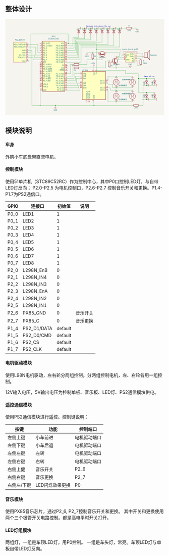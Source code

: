 ## 整体设计

![](integrate_archetecture.png)



## 模块说明

#### 车身

外购小车底盘带直流电机。



#### 控制模块

使用51单片机（STC89C52RC）作为控制中心，其中P0口控制LED灯，与自带LED灯反向； P2.0-P2.5 为电机控制口，P2.6-P2.7 控制音乐开关和更换。P1.4-P1.7为PS2通信口。

| GPIO | 连接口      | 初始值  | 说明     |
| ---- | ----------- | ------- | -------- |
| P0_0 | LED1        | 1       |          |
| P0_1 | LED2        | 1       |          |
| P0_2 | LED3        | 1       |          |
| P0_3 | LED4        | 1       |          |
| P0_4 | LED5        | 1       |          |
| P0_5 | LED6        | 1       |          |
| P0_6 | LED7        | 1       |          |
| P0_7 | LED8        | 1       |          |
| P2_0 | L298N_EnB   | 0       |          |
| P2_1 | L298N_IN4   | 0       |          |
| P2_2 | L298N_IN3   | 0       |          |
| P2_3 | L298N_EnA   | 0       |          |
| P2_4 | L298N_IN2   | 0       |          |
| P2_5 | L298N_IN1   | 0       |          |
| P2_6 | PX85_GND    | 0       | 音乐开关 |
| P2_7 | PX85_C      | 0       | 音乐更换 |
| P1_4 | PS2_D1/DATA | default |          |
| P1_5 | PS2_D0/CMD  | default |          |
| P1_6 | PS2_CS      | default |          |
| P1_7 | PS2_CLK     | default |          |



#### 电机驱动模块

使用L98N电机驱动，左右轮分两组控制。分两组控制电机，左、右轮各用一组控制。

12V输入电压，5V输出电压为控制单板、音乐板、LED灯、PS2通信模块供电。



#### 遥控通信模块

使用PS2通信模块进行遥控。控制键说明：

| 按键        | 功能            | 控制端口     |
| ----------- | --------------- | ------------ |
| 左侧上键    | 小车前进        | 电机驱动端口 |
| 左侧下键    | 小车后退        | 电机驱动端口 |
| 左侧左键    | 左转            | 电机驱动端口 |
| 左侧右键    | 右转            | 电机驱动端口 |
| 右侧上健    | 音乐开关        | P2_6         |
| 右侧右键    | 音乐更换        | P2_7         |
| 右侧左/下键 | LED闪烁效果更换 | P0           |



#### 音乐模块

使用PX85音乐芯片，通过P2_6, P2_7控制音乐开关和更换。 其中开关和更换使用两个三个极管开关电路控制。都是高电平时开关打开。



#### LED灯组模块

 两组灯，一组是车顶LED灯，用P0控制。 一组是车头灯，常亮。车顶LED灯与单板自带LED灯反向。